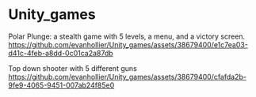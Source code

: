# Unity_games
Polar Plunge: a stealth game with 5 levels, a menu, and a victory screen.
https://github.com/evanhollier/Unity_games/assets/38679400/e1c7ea03-d41c-4feb-a8dd-0c01ca2a87db

Top down shooter with 5 different guns
https://github.com/evanhollier/Unity_games/assets/38679400/cfafda2b-9fe9-4065-9451-007ab24f85e0



